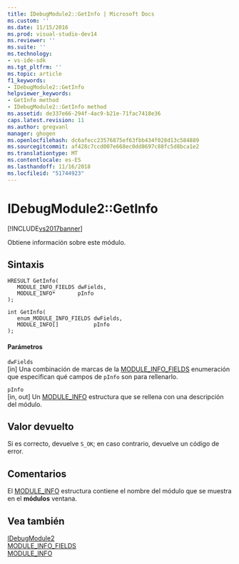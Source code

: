 ```yaml
---
title: IDebugModule2::GetInfo | Microsoft Docs
ms.custom: ''
ms.date: 11/15/2016
ms.prod: visual-studio-dev14
ms.reviewer: ''
ms.suite: ''
ms.technology:
- vs-ide-sdk
ms.tgt_pltfrm: ''
ms.topic: article
f1_keywords:
- IDebugModule2::GetInfo
helpviewer_keywords:
- GetInfo method
- IDebugModule2::GetInfo method
ms.assetid: de337e66-294f-4ac9-b21e-71fac7418e36
caps.latest.revision: 11
ms.author: gregvanl
manager: ghogen
ms.openlocfilehash: dc6afecc23576875ef63fbb434f028d13c584889
ms.sourcegitcommit: af428c7ccd007e668ec0dd8697c88fc5d8bca1e2
ms.translationtype: MT
ms.contentlocale: es-ES
ms.lasthandoff: 11/16/2018
ms.locfileid: "51744923"
---
```

# <a name="idebugmodule2getinfo"></a>IDebugModule2::GetInfo
[!INCLUDE[vs2017banner](../../../includes/vs2017banner.md)]

Obtiene información sobre este módulo.  
  
## <a name="syntax"></a>Sintaxis  
  
```cpp#  
HRESULT GetInfo(   
   MODULE_INFO_FIELDS dwFields,  
   MODULE_INFO*       pInfo  
);  
```  
  
```cpp#  
int GetInfo(   
   enum_MODULE_INFO_FIELDS dwFields,  
   MODULE_INFO[]           pInfo  
);  
```  
  
#### <a name="parameters"></a>Parámetros  
 `dwFields`  
 [in] Una combinación de marcas de la [MODULE_INFO_FIELDS](../../../extensibility/debugger/reference/module-info-fields.md) enumeración que especifican qué campos de `pInfo` son para rellenarlo.  
  
 `pInfo`  
 [in, out] Un [MODULE_INFO](../../../extensibility/debugger/reference/module-info.md) estructura que se rellena con una descripción del módulo.  
  
## <a name="return-value"></a>Valor devuelto  
 Si es correcto, devuelve `S_OK`; en caso contrario, devuelve un código de error.  
  
## <a name="remarks"></a>Comentarios  
 El [MODULE_INFO](../../../extensibility/debugger/reference/module-info.md) estructura contiene el nombre del módulo que se muestra en el **módulos** ventana.  
  
## <a name="see-also"></a>Vea también  
 [IDebugModule2](../../../extensibility/debugger/reference/idebugmodule2.md)   
 [MODULE_INFO_FIELDS](../../../extensibility/debugger/reference/module-info-fields.md)   
 [MODULE_INFO](../../../extensibility/debugger/reference/module-info.md)

